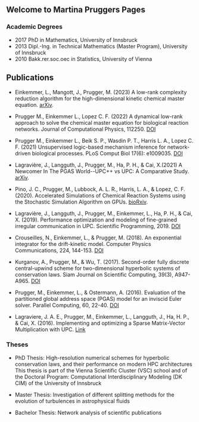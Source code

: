## Welcome to Martina Pruggers Pages


### Academic Degrees
- 2017 PhD in Mathematics, University of Innsbruck
- 2013 Dipl.-Ing. in Technical Mathematics (Master Program), University of Innsbruck
- 2010 Bakk.rer.soc.oec in Statistics, University of Vienna


## Publications
- Einkemmer, L., Mangott, J., Prugger, M. (2023) A low-rank complexity reduction algorithm for the high-dimensional kinetic chemical master equation. [arXiv](
https://doi.org/10.48550/arXiv.2309.08252).
  
- Prugger M., Einkemmer L., Lopez C. F. (2022) A dynamical low-rank approach to solve the chemical master equation for biological reaction networks. Journal of Computational Physics, 112250. [DOI](https://doi.org/10.1016/j.jcp.2023.112250)

- Prugger M., Einkemmer L., Beik S. P., Wasdin P. T., Harris L. A., Lopez C. F. (2021) Unsupervised logic-based mechanism inference for network-driven biological processes. PLoS Comput Biol 17(6): e1009035. [DOI](https://doi.org/10.1371/journal.pcbi.1009035)

- Lagravière, J., Langguth, J., Prugger, M., Ha, P. H., & Cai, X.(2021) A Newcomer In The PGAS World--UPC++ vs UPC: A Comparative Study. [arXiv](https://doi.org/10.48550/arXiv.2102.03614).

- Pino, J. C., Prugger, M., Lubbock, A. L. R., Harris, L. A., & Lopez, C. F. (2020). Accelerated Simulations of Chemical Reaction Systems using the Stochastic Simulation Algorithm on GPUs. [bioRxiv](https://doi.org/10.1101/2020.02.14.948612).

- Lagravière, J., Langguth, J., Prugger, M., Einkemmer, L., Ha, P. H., & Cai, X. (2019). Performance optimization and modeling of fine-grained irregular communication in UPC. Scientific Programming, 2019. [DOI](https://doi.org/10.1155/2019/6825728)

- Crouseilles, N., Einkemmer, L., & Prugger, M. (2018). An exponential integrator for the drift-kinetic model. Computer Physics Communications, 224, 144-153. [DOI](https://doi.org/10.1016/j.cpc.2017.11.003)

- Kurganov, A., Prugger, M., & Wu, T. (2017). Second-order fully discrete central-upwind scheme for two-dimensional hyperbolic systems of conservation laws. Siam Journal on Scientific Computing, 39(3), A947-A965. [DOI](https://doi.org/10.1137/15M1038670)

- Prugger, M., Einkemmer, L., & Ostermann, A. (2016). Evaluation of the partitioned global address space (PGAS) model for an inviscid Euler solver. Parallel Computing, 60, 22-40. [DOI](https://doi.org/10.1016/j.parco.2016.11.001)

- Lagraviere, J. A. E., Prugger, M., Einkemmer, L., Langguth, J., Ha, H. P., & Cai, X. (2016). Implementing and optimizing a Sparse Matrix-Vector Multiplication with UPC. [Link](https://munin.uit.no/handle/10037/10205)

### Theses
- PhD Thesis: High-resolution numerical schemes for hyperbolic conservation laws, and their performance on modern HPC architectures <br/>
This thesis is part of the Vienna Scientific Cluster (VSC) school and of the Doctoral Program: Computational Interdisciplinary Modeling (DK CIM) of the University of Innsbruck

- Master Thesis: Investigation of different splitting methods for the evolution of turbulences in astrophysical fluids

- Bachelor Thesis: Network analysis of scientific publications


